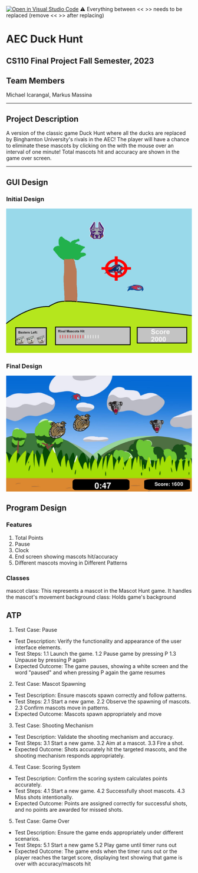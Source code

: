 [![Open in Visual Studio Code](https://classroom.github.com/assets/open-in-vscode-718a45dd9cf7e7f842a935f5ebbe5719a5e09af4491e668f4dbf3b35d5cca122.svg)](https://classroom.github.com/online_ide?assignment_repo_id=12803311&assignment_repo_type=AssignmentRepo)
:warning: Everything between << >> needs to be replaced (remove << >> after replacing)

# AEC Duck Hunt
## CS110 Final Project  Fall Semester, 2023

## Team Members

Michael Icarangal, Markus Massina

***

## Project Description
A version of the classic game Duck Hunt where all the ducks are replaced by Binghamton University's rivals in the AEC! The player will have a chance to eliminate these mascots by clicking on the with the mouse over an interval of one minute! Total mascots hit and accuracy are shown in the game over screen. 

***    

## GUI Design
### Initial Design

![GUI Initial](assets/initial_design.png)

### Final Design

![GUI Final One](assets/in_game.png)

## Program Design

### Features

1. Total Points 
2. Pause 
3. Clock 
4. End screen showing mascots hit/accuracy
5. Different mascots moving in Different Patterns

### Classes

mascot class: This represents a mascot in the Mascot Hunt game. It handles the mascot's movement
background class: Holds game's background



## ATP
1. Test Case: Pause
- Test Description: Verify the functionality and appearance of the user interface elements.
- Test Steps:
1.1 Launch the game.
1.2 Pause game by pressing P
1.3 Unpause by pressing P again
- Expected Outcome: The game pauses, showing a white screen and the word "paused" and when pressing P again the game resumes

2. Test Case: Mascot Spawning
- Test Description: Ensure mascots spawn correctly and follow patterns.
- Test Steps:
2.1 Start a new game.
2.2 Observe the spawning of mascots.
2.3 Confirm mascots move in patterns.
- Expected Outcome: Mascots spawn appropriately and move

3. Test Case: Shooting Mechanism
- Test Description: Validate the shooting mechanism and accuracy.
- Test Steps:
3.1 Start a new game.
3.2 Aim at a mascot.
3.3 Fire a shot.
- Expected Outcome: Shots accurately hit the targeted mascots, and the shooting mechanism responds appropriately.

4. Test Case: Scoring System
- Test Description: Confirm the scoring system calculates points accurately.
- Test Steps:
4.1 Start a new game.
4.2 Successfully shoot mascots.
4.3 Miss shots intentionally.
- Expected Outcome: Points are assigned correctly for successful shots, and no points are awarded for missed shots.

5. Test Case: Game Over 
- Test Description: Ensure the game ends appropriately under different scenarios.
- Test Steps:
5.1 Start a new game
5.2 Play game until timer runs out
- Expected Outcome: The game ends when the timer runs out or the player reaches the target score, displaying text showing that game is over with 
accuracy/mascots hit

